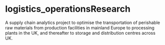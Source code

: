 # logistics_operationsResearch
A supply chain analytics project to optimise the transportation of perishable raw materials from production facilities in mainland Europe to processing plants in the UK, and thereafter to storage and distribution centres across UK.
